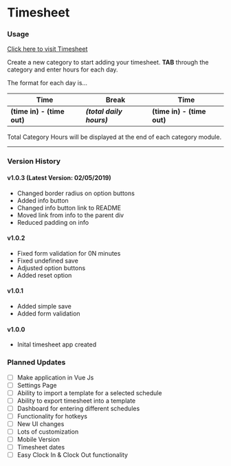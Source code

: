 # Timesheet

### Usage
[Click here to visit Timesheet](https://brianlinggadjaja.github.io/timesheet/ "Timesheet") 

Create a new category to start adding your timesheet. **TAB** through the category and enter hours for each day. 

The format for each day is...

| Time | Break | Time |
|------|-------|------|
| **(time in) - (time out)** | ***(total daily hours)*** | **(time in) - (time out)** | 

Total Category Hours will be displayed at the end of each category module.

---

### Version History
#### v1.0.3 (Latest Version: 02/05/2019) 
- Changed border radius on option buttons
- Added info button
- Changed info button link to README
- Moved link from info to the parent div
- Reduced padding on info

#### v1.0.2 
- Fixed form validation for 0N minutes
- Fixed undefined save
- Adjusted option buttons
- Added reset option

#### v1.0.1
- Added simple save
- Added form validation

#### v1.0.0
- Inital timesheet app created


### Planned Updates
- [ ] Make application in Vue Js
- [ ] Settings Page
- [ ] Ability to import a template for a selected schedule
- [ ] Ability to export timesheet into a template
- [ ] Dashboard for entering different schedules
- [ ] Functionality for hotkeys
- [ ] New UI changes
- [ ] Lots of customization
- [ ] Mobile Version
- [ ] Timesheet dates
- [ ] Easy Clock In & Clock Out functionality

